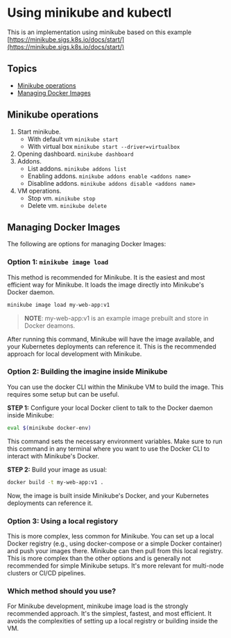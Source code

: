 # Using minikube and kubectl

This is an implementation using minikube based on this example [https://minikube.sigs.k8s.io/docs/start/](https://minikube.sigs.k8s.io/docs/start/)

## Topics

* [Minikube operations](#minikube-operations)
* [Managing Docker Images](#managing-docker-images)

## Minikube operations

1. Start minikube.
   * With default vm `minikube start`
   * With virtual box `minikube start --driver=virtualbox`
1. Opening dashboard. `minikube dashboard`
1. Addons. 
   * List addons. `minikube addons list`
   * Enabling addons. `minikube addons enable <addons name>`
   * Disabline addons. `minikube addons disable <addons name>`
1. VM operations.
   * Stop vm. `minikube stop`
   * Delete vm. `minikube delete`

## Managing Docker Images

The following are options for managing Docker Images:

### Option 1: `minikube image load`

This method is recommended for Minikube. It is the easiest and most efficient way for Minikube.  It loads the image directly into Minikube's Docker daemon.

```bash
minikube image load my-web-app:v1
```

> **NOTE**: my-web-app:v1 is an example image prebuilt and store in Docker deamons.

After running this command, Minikube will have the image available, and your Kubernetes deployments can reference it.  This is the recommended approach for local development with Minikube.

### Option 2: Building the imagine inside Minikube

You can use the docker CLI within the Minikube VM to build the image.  This requires some setup but can be useful.

**STEP 1:** Configure your local Docker client to talk to the Docker daemon inside Minikube:

```bash
eval $(minikube docker-env)
```

This command sets the necessary environment variables.  Make sure to run this command in any terminal where you want to use the Docker CLI to interact with Minikube's Docker.

**STEP 2:** Build your image as usual:

```bash
docker build -t my-web-app:v1 .
```

Now, the image is built inside Minikube's Docker, and your Kubernetes deployments can reference it.

### Option 3: Using a local registory

This is more complex, less common for Minikube. You can set up a local Docker registry (e.g., using docker-compose or a simple Docker container) and push your images there.  Minikube can then pull from this local registry.  This is more complex than the other options and is generally not recommended for simple Minikube setups.  It's more relevant for multi-node clusters or CI/CD pipelines.

### Which method should you use?

For Minikube development, minikube image load is the strongly recommended approach. It's the simplest, fastest, and most efficient.  It avoids the complexities of setting up a local registry or building inside the VM.
